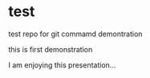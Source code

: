 # test
test repo for git commamd demontration

this is first demonstration 

I am enjoying this presentation...
